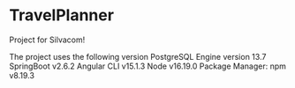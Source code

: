 # TravelPlanner
Project for Silvacom!

The project uses the following version 
PostgreSQL Engine version 13.7
SpringBoot v2.6.2
Angular CLI v15.1.3
Node v16.19.0
Package Manager: npm v8.19.3

